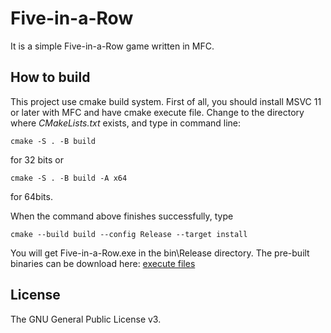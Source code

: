 # Five-in-a-Row #

It is a simple Five-in-a-Row game written in MFC.

## How to build ##

This project use cmake build system. First of all, you should install
MSVC 11 or later with MFC and have cmake execute file. Change to the
directory where *CMakeLists.txt* exists, and type in command line:

``` console
cmake -S . -B build
```

for 32 bits or

``` console
cmake -S . -B build -A x64
```

for 64bits.

When the command above finishes successfully, type

``` console
cmake --build build --config Release --target install
```

You will get Five-in-a-Row.exe in the bin\Release directory. The pre-built binaries can be download here: [execute files](https://github.com/YiGeeker/Five-in-a-Row_MFC/releases)

## License ##

The GNU General Public License v3.


